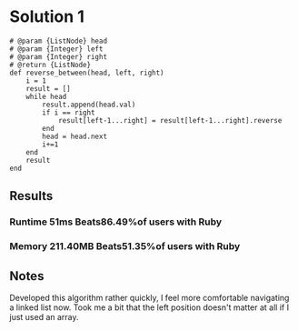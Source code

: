 # Solution 1  

```
# @param {ListNode} head
# @param {Integer} left
# @param {Integer} right
# @return {ListNode}
def reverse_between(head, left, right)
    i = 1
    result = []
    while head
        result.append(head.val)
        if i == right
            result[left-1...right] = result[left-1...right].reverse
        end
        head = head.next
        i+=1
    end
    result
end
```

## Results
### Runtime 51ms Beats86.49%of users with Ruby
### Memory 211.40MB Beats51.35%of users with Ruby

## Notes 
Developed this algorithm rather quickly, I feel more comfortable navigating a linked list now. Took me a bit that the left position doesn't matter at all if I just used an array.